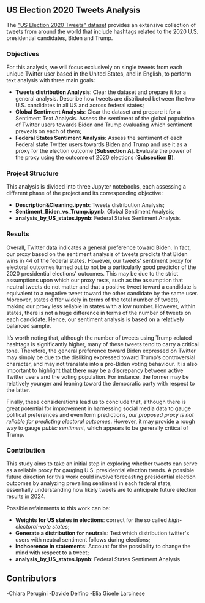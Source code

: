 ## US Election 2020 Tweets Analysis

The ["US Election 2020 Tweets" dataset](https://www.kaggle.com/datasets/manchunhui/us-election-2020-tweets/data) provides an extensive collection of tweets from around the world that include hashtags related to the 2020 U.S. presidential candidates, Biden and Trump.

### Objectives
For this analysis, we will focus exclusively on single tweets from each unique Twitter user based in the United States, and in English, to perform text analysis with three main goals:

- **Tweets distribution Analysis**: Clear the dataset and prepare it for a general analysis. Describe how tweets are distributed between the two U.S. candidates in all US and across federal states;
- **Global Sentiment Analysis**: Clear the dataset and prepare it for a Sentiment Text Analysis. Assess the sentiment of the global population of Twitter users towards Biden and Trump evaluating which sentiment preveals on each of them;
- **Federal States Sentiment Analysis**: Assess the sentiment of each Federal state Twitter users towards Biden and Trump and use it as a proxy for the election outcome (**Subsection A**). Evaluate the power of the proxy using the outcome of 2020 elections (**Subsection B**). 

### Project Structure
This analysis is divided into three Jupyter notebooks, each assessing a different phase of the project and its corresponding objective:

- **Description&Cleaning.ipynb**: Tweets distribution Analysis;
- **Sentiment_Biden_vs_Trump.ipynb**: Global Sentiment Analysis;
- **analysis_by_US_states.ipynb**: Federal States Sentiment Analysis.

### Results 
Overall, Twitter data indicates a general preference toward Biden. In fact, our proxy based on the sentiment analysis of tweets predicts that Biden wins in 44 of the federal states.  However, our tweets' sentiment proxy for electoral outcomes turned out to not be a particularly good predictor of the 2020 presidential elections' outcomes. This may be due to the strict assumptions upon which our proxy rests, such as the assumption that neutral tweets do not matter and that a positive tweet toward a candidate is equivalent to a negative tweet toward the other candidate by the same user. Moreover, states differ widely in terms of the total number of tweets, making our proxy less reliable in states with a low number. However, within states, there is not a huge difference in terms of the number of tweets on each candidate. Hence, our sentiment analysis is based on a relatively balanced sample.

It’s worth noting that, although the number of tweets using Trump-related hashtags is significantly higher, many of these tweets tend to carry a critical tone. Therefore, the general preference toward Biden expressed on Twitter may simply be due to the disliking expressed toward Trump's controversial character, and may not translate into a pro-Biden voting behaviour.
It is also important to highlight that there may be a discrepancy between active Twitter users and the voting population. For instance, the former may be relatively younger and leaning toward the democratic party with respect to the latter. 
 
Finally, these considerations lead us to conclude that, although there is great potential for improvement in harnessing social media data to gauge political preferences and even form predictions, *our proposed proxy is not reliable for predicting electoral outcomes*. However, it may provide a rough way to gauge *public sentiment*, which appears to be generally critical of Trump.


### Contribution
This study aims to take an initial step in exploring whether tweets can serve as a reliable proxy for gauging U.S. presidential election trends. A possible future direction for this work could involve forecasting presidential election outcomes by analyzing prevailing sentiment in each federal state, essentially understanding how likely tweets are to anticipate future election results in 2024.

Possible refainments to this work can be:
- **Weights for US states in elections**: correct for the so called *high-electoral-vote states*;
- **Generate a distribution for neutrals**: Test which distribution twitter's users with neutral sentiment follows during elections;
- **Inchoerence in statements**: Account for the possibility to change the mind with respect to a tweet;
- **analysis_by_US_states.ipynb**: Federal States Sentiment Analysis

## Contributors
-Chiara Perugini
-Davide Delfino 
-Elia Gioele Larcinese 
